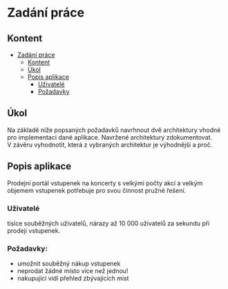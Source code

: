 # Zadání práce

## Kontent
- [Zadání práce](#zadání-práce)
  * [Kontent](#kontent)
  * [Úkol](#úkol)
  * [Popis aplikace](#popis-aplikace)
    + [Uživatelé](#uživatelé)
    + [Požadavky](#požadavky)

## Úkol
Na základě níže popsaných požadavků navrhnout dvě architektury vhodné pro implementaci dané aplikace.
Navržené architektury zdokumentovat.
V závěru vyhodnotit, která z vybraných architektur je výhodnější a proč.

## Popis aplikace
Prodejní portál vstupenek na koncerty s velkými počty akcí a velkým objemem vstupenek potřebuje pro svou činnost pružné řešení.

### Uživatelé
tisíce souběžných uživatelů, nárazy až 10 000 uživatelů za sekundu při prodeji vstupenek.

### Požadavky:
- umožnit souběžný nákup vstupenek
- neprodat žádné místo více než jednou!
- nakupující vidí přehled zbývajících míst 
